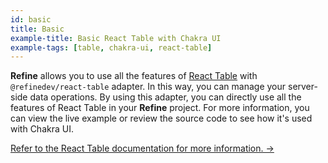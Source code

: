 ```yaml
---
id: basic
title: Basic
example-title: Basic React Table with Chakra UI
example-tags: [table, chakra-ui, react-table]
---
```


**Refine** allows you to use all the features of [React Table](https://react-table.tanstack.com/) with `@refinedev/react-table` adapter. In this way, you can manage your server-side data operations. By using this adapter, you can directly use all the features of React Table in your **Refine** project. For more information, you can view the live example or review the source code to see how it's used with Chakra UI.

[Refer to the React Table documentation for more information. →](/docs/packages/list-of-packages)

<CodeSandboxExample path="table-chakra-ui-basic" />
